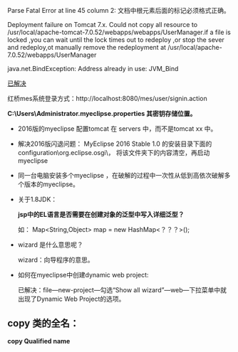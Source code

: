  
 
 Parse Fatal Error at line 45 column 2: 文档中根元素后面的标记必须格式正确。



 Deployment failure on Tomcat 7.x. Could not copy all resource to /usr/local/apache-tomcat-7.0.52/webapps/webapps/UserManager.if a file is locked ,you can wait until the lock times out to redeploy ,or stop the sever and redeploy,ot manually remove the redeployment at /usr/local/apache-7.0.52/webapps/UserManager



 java.net.BindException: Address already in use: JVM_Bind

[ 已解决](https://blog.csdn.net/qq_32483145/article/details/53726868)


红桥mes系统登录方式：http://localhost:8080/mes/user/signin.action


**C:\Users\Administrator\.myeclipse.properties 其密钥存储位置。**


* 2016版的myeclipse 配置tomcat 在 servers 中，而不是tomcat xx 中。
* 解决2016版闪退问题：  MyEclipse 2016 Stable 1.0 的安装目录下面的 configuration\org.eclipse.osgi\， 将该文件夹下的内容清空，再启动myeclipse 


* 同一台电脑安装多个myeclipse ，在破解的过程中一次性从低到高依次破解多个版本的myeclipse。


* 关于1.8JDK：

    **jsp中的EL语言是否需要在创建对象的泛型中写入详细泛型？**

    如： Map<String,Object> map = new HashMap<？？？>();


* wizard 是什么意思呢？

    wizard：向导程序的意思。


* 如何在myeclipse中创建dynamic web project:

    已解决：file—new-project—勾选“Show all wizard”—web—下拉菜单中就出现了Dynamic Web Project的选项。



## copy 类的全名：

**copy Qualified name**